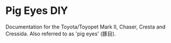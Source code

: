 # Pig Eyes DIY

Documentation for the Toyota/Toyopet Mark II, Chaser, Cresta and Cressida. Also referred to as 'pig eyes' (豚目).

